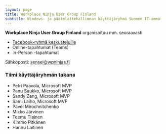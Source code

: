 ```yaml
---
layout: page
title: Workplace Ninja User Group Finland
subtitle: Windows- ja päätelaitehallinnan käyttäjäryhmä Suomen IT-ammattilaisille.
---
```


**Workplace Ninja User Group Finland** organisoituu mm. seuraavasti

- [Facebook-ryhmä keskusteluille](https://www.facebook.com/groups/wpninjasfi/)
- Online-tapahtumat (Teams)
- In-Person -tapahtumat


   
Sähköposti: sensei@wpninjas.fi

### Tiimi käyttäjäryhmän takana

- Petri Paavola, Microsoft MVP
- Panu Saukko, Microsoft MVP
- Sandy Zeng, Microsoft MVP
- Sami Laiho, Microsoft MVP
- Pavel Mirochnitchenko
- Mikko Järvinen
- Teemu Tiainen
- Kimmo Pitkänen
- Hannu Laitinen

